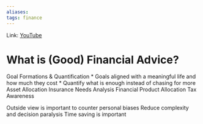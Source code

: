 ```yaml
---
aliases:
tags: finance
---
```

Link: [YouTube](https://www.youtube.com/watch?v=TI5p8vqdjTw)

# What is (Good) Financial Advice?
Goal Formations & Quantification
	* Goals aligned with a meaningful life and how much they cost
	* Quantify what is enough instead of chasing for more
Asset Allocation
Insurance Needs Analysis
Financial Product Allocation
Tax Awareness

Outside view is important to counter personal biases
Reduce complexity and decision paralysis
Time saving is important

